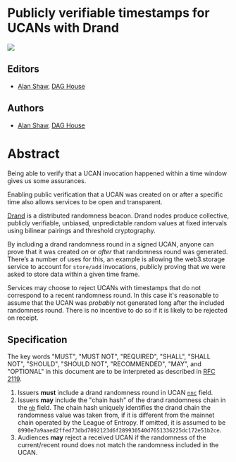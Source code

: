 # Publicly verifiable timestamps for UCANs with Drand

![](https://img.shields.io/badge/status-wip-orange.svg?style=flat-square)

## Editors

- [Alan Shaw](https://github.com/alanshaw), [DAG House](https://dag.house/)

## Authors

- [Alan Shaw](https://github.com/alanshaw), [DAG House](https://dag.house/)

# Abstract

Being able to verify that a UCAN invocation happened within a time window gives us some assurances.

Enabling public verification that a UCAN was created on or after a specific time also allows services to be open and transparent.

[Drand](https://drand.love/) is a distributed randomness beacon. Drand nodes produce collective, publicly verifiable, unbiased, unpredictable random values at fixed intervals using bilinear pairings and threshold cryptography.

By including a drand randomness round in a signed UCAN, anyone can prove that it was created _on_ or _after_ that randomness round was generated. There’s a number of uses for this, an example is allowing the web3.storage service to account for `store/add` invocations, publicly proving that we were asked to store data within a given time frame.

Services may choose to reject UCANs with timestamps that do not correspond to a recent randomness round. In this case it's reasonable to assume that the UCAN was _probably_ not generated long after the included randomness round. There is no incentive to do so if it is likely to be rejected on receipt.

## Specification

The key words "MUST", "MUST NOT", "REQUIRED", "SHALL", "SHALL NOT", "SHOULD", "SHOULD NOT", "RECOMMENDED", "MAY", and "OPTIONAL" in this document are to be interpreted as described in [RFC 2119](https://datatracker.ietf.org/doc/html/rfc2119).

1. Issuers **must** include a drand randomness round in UCAN [`nnc`](https://github.com/ucan-wg/spec#323-nonce) field.
1. Issuers **may** include the "chain hash" of the drand randomness chain in the [`nb`](https://github.com/ucan-wg/spec#241-nb-non-normative-fields) field. The chain hash uniquely identifies the drand chain the randomness value was taken from, if it is different from the mainnet chain operated by the League of Entropy. If omitted, it is assumed to be `8990e7a9aaed2ffed73dbd7092123d6f289930540d7651336225dc172e51b2ce`.
1. Audiences **may** reject a received UCAN if the randomness of the current/recent round does not match the randomness included in the UCAN.
